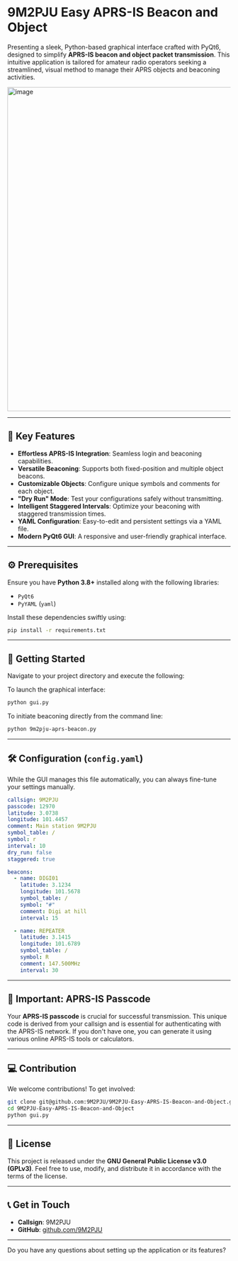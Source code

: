# 9M2PJU Easy APRS-IS Beacon and Object

Presenting a sleek, Python-based graphical interface crafted with PyQt6, designed to simplify **APRS-IS beacon and object packet transmission**. This intuitive application is tailored for amateur radio operators seeking a streamlined, visual method to manage their APRS objects and beaconing activities.

<img width="1008" height="732" alt="image" src="https://github.com/user-attachments/assets/8fe80209-5ee0-4338-8dbb-475909af4ab4" />

-----

## 🌟 Key Features

  * **Effortless APRS-IS Integration**: Seamless login and beaconing capabilities.
  * **Versatile Beaconing**: Supports both fixed-position and multiple object beacons.
  * **Customizable Objects**: Configure unique symbols and comments for each object.
  * **"Dry Run" Mode**: Test your configurations safely without transmitting.
  * **Intelligent Staggered Intervals**: Optimize your beaconing with staggered transmission times.
  * **YAML Configuration**: Easy-to-edit and persistent settings via a YAML file.
  * **Modern PyQt6 GUI**: A responsive and user-friendly graphical interface.

-----

## ⚙️ Prerequisites

Ensure you have **Python 3.8+** installed along with the following libraries:

  * `PyQt6`
  * `PyYAML` (`yaml`)

Install these dependencies swiftly using:

```bash
pip install -r requirements.txt
```

-----

## 🚀 Getting Started

Navigate to your project directory and execute the following:

To launch the graphical interface:

```bash
python gui.py
```

To initiate beaconing directly from the command line:

```bash
python 9m2pju-aprs-beacon.py
```

-----

## 🛠 Configuration (`config.yaml`)

While the GUI manages this file automatically, you can always fine-tune your settings manually.

```yaml
callsign: 9M2PJU
passcode: 12970
latitude: 3.0738
longitude: 101.4457
comment: Main station 9M2PJU
symbol_table: /
symbol: r
interval: 10
dry_run: false
staggered: true

beacons:
  - name: DIGI01
    latitude: 3.1234
    longitude: 101.5678
    symbol_table: /
    symbol: "#"
    comment: Digi at hill
    interval: 15

  - name: REPEATER
    latitude: 3.1415
    longitude: 101.6789
    symbol_table: /
    symbol: R
    comment: 147.500MHz
    interval: 30
```

-----

## 🔐 Important: APRS-IS Passcode

Your **APRS-IS passcode** is crucial for successful transmission. This unique code is derived from your callsign and is essential for authenticating with the APRS-IS network. If you don't have one, you can generate it using various online APRS-IS tools or calculators.

-----

## 💻 Contribution

We welcome contributions\! To get involved:

```bash
git clone git@github.com:9M2PJU/9M2PJU-Easy-APRS-IS-Beacon-and-Object.git
cd 9M2PJU-Easy-APRS-IS-Beacon-and-Object
python gui.py
```

-----

## 📜 License

This project is released under the **GNU General Public License v3.0 (GPLv3)**. Feel free to use, modify, and distribute it in accordance with the terms of the license.

-----

## 📞 Get in Touch

  * **Callsign**: 9M2PJU
  * **GitHub**: [github.com/9M2PJU](https://github.com/9M2PJU)

-----

Do you have any questions about setting up the application or its features?
